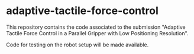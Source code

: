 # adaptive-tactile-force-control
This repository contains the code associated to the submission "Adaptive Tactile Force Control in a Parallel Gripper with Low Positioning Resolution".

Code for testing on the robot setup will be made available.

